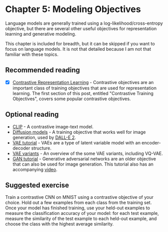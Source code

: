 # Chapter 5: Modeling Objectives

Language models are generally trained using a log-likelihood/cross-entropy objective, but there are several other useful objectives for representation learning and generative modeling.

This chapter is included for breadth, but it can be skipped if you want to focus on language models. It is not that detailed because I am not that familiar with these topics.

## Recommended reading

- [x] [Contrastive Representation Learning](https://lilianweng.github.io/posts/2021-05-31-contrastive/) - Contrastive objectives are an important class of training objectives that are used for representation learning. The first section of this post, entitled "Contrastive Training Objectives", covers some popular contrastive objectives.

## Optional reading

- [CLIP](https://openai.com/blog/clip/) - A contrastive image-text model.
- [Diffusion models](https://lilianweng.github.io/posts/2021-07-11-diffusion-models/) - A training objective that works well for image generation, used by [DALL-E 2](https://openai.com/dall-e-2/).
- [VAE tutorial](https://arxiv.org/abs/1606.05908) - VAEs are a type of latent variable model with an encoder-decoder structure.
- [VAE variants](https://lilianweng.github.io/posts/2018-08-12-vae/) - An overview of the some VAE variants, including VQ-VAE.
- [GAN tutorial](https://arxiv.org/abs/1701.00160) - Generative adversarial networks are an older objective that can also be used for image generation. This tutorial also has an accompanying [video](https://www.youtube.com/watch?v=AJVyzd0rqdc).

## Suggested exercise

Train a contrastive CNN on MNIST using a contrastive objective of your choice. Hold out a few examples from each class from the training set. Once your model has finished training, use your held-out examples to measure the classification accuracy of your model: for each test example, measure the similarity of the test example to each held-out example, and choose the class with the highest average similarity.
